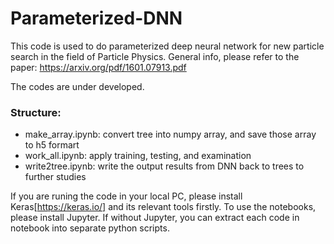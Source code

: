 # Parameterized-DNN

This code is used to do parameterized deep neural network for new particle search in the field of Particle Physics.
General info, please refer to the paper: https://arxiv.org/pdf/1601.07913.pdf

The codes are under developed.
### Structure:
* make_array.ipynb: convert tree into numpy array, and save those array to h5 formart
* work_all.ipynb: apply training, testing, and examination
* write2tree.ipynb: write the output results from DNN back to trees to further studies

If you are runing the code in your local PC, please install Keras[https://keras.io/]
and its relevant tools firstly.
To use the notebooks, please install Jupyter.
If without Jupyter, you can extract each code in notebook into separate python scripts.
